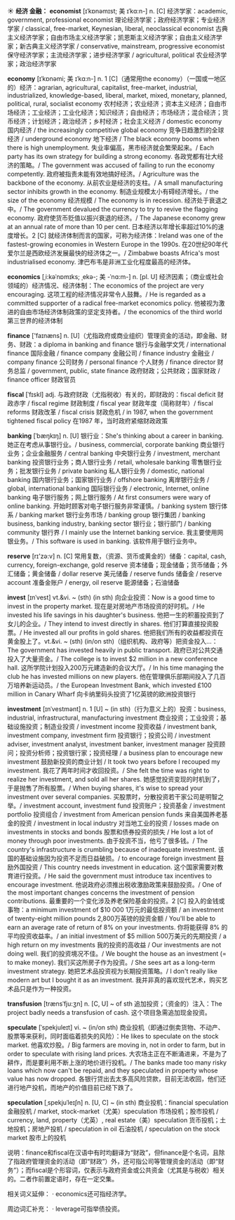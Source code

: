 ☀ <span class="category">**经济 金融：**</span>
<span class="vocabulary">**economist**</span> [ɪˈkɒnəmɪst; 美 ɪˈkɑ:n-]
<span class="definition">n. [C] 经济学家：</span>academic, government, professional economist 理论经济学家；政府经济学家；专业经济学家 / classical, free-market, Keynesian, liberal, neoclassical economist 古典主义经济学家；自由市场主义经济学家；凯恩斯主义经济学家；自由主义经济学家；新古典主义经济学家 / conservative, mainstream, progressive economist 保守经济学家；主流经济学家；进步经济学家 / agricultural, political 农业经济学家；政治经济学家

<span class="vocabulary">**economy**</span> [ɪˈkɒnəmi; 美 ɪˈkɑ:n-]
<span class="definition">n. 1 [C]（通常用the economy）（一国或一地区的）经济：</span>agrarian, agricultural, capitalist, free-market, industrial, industrialized, knowledge-based, liberal, market, mixed, monetary, planned, political, rural, socialist economy 农村经济；农业经济；资本主义经济；自由市场经济；工业经济；工业化经济；知识经济；自由经济；市场经济；混合经济；货币经济；计划经济；政治经济；乡村经济；社会主义经济 / domestic economy 国内经济 / the increasingly competitive global economy 竞争日趋激烈的全球经济 / underground economy 地下经济 / The black economy booms when there is high unemployment. 失业率偏高，黑市经济就会繁荣起来。/ Each party has its own strategy for building a strong economy. 各政党都有壮大经济的策略。/ The government was accused of failing to run the economy competently. 政府被指责未能有效地搞好经济。/ Agriculture was the backbone of the economy. 从前农业是经济的支柱。/ A small manufacturing sector inhibits growth in the economy. 制造业规模太小有碍经济增长。/ the size of the economy 经济规模 / The economy is in recession. 经济处于衰退之中。/ The government devalued the currency to try to revive the flagging economy. 政府使货币贬值以振兴衰退的经济。/ The Japanese economy grew at an annual rate of more than 10 per cent. 日本经济以年增长率超过10%的速度增长。<span class="definition">2 [C] 就经济体制而言的国家，可称为经济体：</span>Ireland was one of the fastest-growing economies in Western Europe in the 1990s. 在20世纪90年代爱尔兰是西欧经济发展最快的经济体之一。/ Zimbabwe boasts Africa's most industrialised economy. 津巴布韦是非洲工业化程度最高的经济体。
           
<span class="vocabulary">**economics**</span> [ˌi:kəˈnɒmɪks; ˌekə-; 美 -ˈnɑ:m-]
<span class="definition">n. [pl. U] 经济因素；（商业或社会领域的）经济情况、经济体制：</span>The economics of the project are very encouraging. 这项工程的经济情况非常令人鼓舞。/ He is regarded as a committed supporter of a radical free-market economics policy. 他被视为激进的自由市场经济体制政策的坚定支持者。/ the economics of the third world 第三世界的经济体制
 
<span class="vocabulary">**finance**</span> ['faɪnæns] 
<span class="definition">n. [U]（尤指政府或商业组织）管理资金的活动，即金融、财务、财政：</span>a diploma in banking and finance 银行与金融学文凭 / international finance 国际金融 / finance company 金融公司 / finance industry 金融业 / company finance 公司财务 / personal finance 个人财务 / finance director 财务总监 / government, public, state finance 政府财政；公共财政；国家财政 / finance officer 财政官员 
           
<span class="vocabulary">**fiscal**</span> [ˈfɪskl]
<span class="definition">adj. 与政府财政（尤指税收）有关的，即财政的：</span>fiscal deficit 财政赤字 / fiscal regime 财政制度 / fiscal year 财政年度（简称财年）/ fiscal reforms 财政改革 / fiscal crisis 财政危机 / in 1987, when the government tightened fiscal policy 在1987 年，当时政府紧缩财政政策
           
<span class="vocabulary">**banking**</span> [ˈbæŋkɪŋ]
<span class="definition">n. [U] 银行业：</span>She's thinking about a career in banking. 她正在考虑从事银行业。/ business, commercial, corporate banking 商业银行业务；企业金融服务 / central banking 中央银行业务 / investment, merchant banking 投资银行业务；商人银行业务 / retail, wholesale banking 零售银行业务；批发银行业务 / private banking 私人银行业务 / domestic, national banking 国内银行业务；国家银行业务 / offshore banking 离岸银行业务 / global, international banking 国际银行业务 / electronic, Internet, online banking 电子银行服务；网上银行服务 / At first consumers were wary of online banking. 开始时顾客对电子银行服务非常谨慎。/ banking system 银行体系 / banking market 银行业务市场 / banking group 银行集团 / banking business, banking industry, banking sector 银行业；银行部门 / banking community 银行界 / I mainly use the Internet banking service. 我主要使用网银业务。/ This software is used in banking. 该软件用于银行业务中。

<span class="vocabulary">**reserve**</span> [rɪ'zə:v] 
<span class="definition">n. [C] 常用复数，（资源、货币或黄金的）储备：</span>capital, cash, currency, foreign-exchange, gold reserve 资本储备；现金储备；货币储备；外汇储备；黄金储备 / dollar reserve 美元储备 / reserve funds 储备金 / reserve account 准备金账户 / energy, oil reserve 能源储备；石油储备
                       
<span class="vocabulary">**invest**</span> [ɪnˈvest]
<span class="definition">vt.&vi. ~ (sth) (in sth) 向企业投资：</span>Now is a good time to invest in the property market. 现在是对房地产市场投资的好时机。/ He invested his life savings in his daughter's business. 他把一生的积蓄投资到了女儿的企业。/ They intend to invest directly in shares. 他们打算直接投资股票。/ He invested all our profits in gold shares. 他把我们所有的收益都投资在黄金股上了。<span class="definition">vt.&vi. ~ (sth) (in/on sth)（组织机构、政府等）把资金投入…：</span>The government has invested heavily in public transport. 政府已对公共交通投入了大量资金。/ The college is to invest $2 million in a new conference hall. 这所学院计划投入200万元建造新的会议大厅。/ In his time managing the club he has invested millions on new players. 他在管理俱乐部期间投入了几百万培养新运动员。/ the European Investment Bank, which invested £100 million in Canary Wharf 向卡纳里码头投资了1亿英镑的欧洲投资银行

<span class="vocabulary">**investment**</span> [ɪnˈvestmənt]
<span class="definition">n. 1 [U] ~ (in sth)（行为意义上的）投资：</span>business, industrial, infrastructural, manufacturing investment 商业投资；工业投资；基础设施投资；制造业投资 / investment income 投资收益 / investment bank, investment company, investment firm 投资银行；投资公司 / investment adviser, investment analyst, investment banker, investment manager 投资顾问；投资分析师；投资银行家；投资经理 / a business plan to encourage new investment 鼓励新投资的商业计划 / It took two years before I recouped my investment. 我花了两年时间才收回投资。/ She felt the time was right to realize her investment, and sold all her shares. 她感觉投资变现的时机到了，于是抛售了所有股票。/ When buying shares, it's wise to spread your investment over several companies. 买股票时，分散投资若干家公司是明智之举。/ investment account, investment fund 投资账户；投资基金 / investment portfolio 投资组合 / investment from American pension funds 来自美国养老基金的投资 / investment in local industry 对当地工业的投资 / losses made on investments in stocks and bonds 股票和债券投资的损失 / He lost a lot of money through poor investments. 由于投资不当，他亏了很多钱。/ The country's infrastructure is crumbling because of inadequate investment. 该国的基础设施因为投资不足而日益破损。/ to encourage foreign investment 鼓励外国投资 / This country needs investment in education. 这个国家需要对教育进行投资。/ He said the government must introduce tax incentives to encourage investment. 他说政府必须推出税收激励政策来鼓励投资。/ One of the most important changes concerns the investment of pension contributions. 最重要的一个变化涉及养老保险基金的投资。<span class="definition">2 [C] 投入的金钱或事物：</span>a minimum investment of $10 000 1万元的最低投资额 / an investment of twenty-eight million pounds 2,800万英镑的投资金额 / You'll be able to earn an average rate of return of 8% on your investments. 你将能获得 8% 的平均投资收益率。/ an initial investment of $5 million 500万美元的先期投资 / a high return on my investments 我的投资的高收益 / Our investments are not doing well. 我们的投资境况不佳。/ We bought the house as an investment (= to make money). 我们买这所房子作为投资。/ She sees art as a long-term investment strategy. 她把艺术品投资视为长期投资策略。/ I don't really like modern art but I bought it as an investment. 我并非真的喜欢现代艺术，购买艺术品只是作为一种投资。
                      
<span class="vocabulary">**transfusion**</span> [trænsˈfju:ʒn]
<span class="definition">n. [C, U] ~ of sth 追加投资；（资金的）注入：</span>The project badly needs a transfusion of cash. 这个项目急需追加现金投资。

<span class="vocabulary">**speculate**</span> [ˈspekjuleɪt]
<span class="definition">vi. ~ (in/on sth) 商业投机（即通过倒卖货物、不动产、股票等来获利，同时面临着损失的风险）：</span>He likes to speculate on the stock market. 他喜欢炒股。/ Big farmers are moving in, not in order to farm, but in order to speculate with rising land prices. 大农场主正在不断涌进来，不是为了耕作，而是要利用不断上涨的地价进行投机。/ The banks made too many risky loans which now can't be repaid, and they speculated in property whose value has now dropped. 各银行贷出去太多高风险贷款，目前无法收回，他们还进行地产投机，而地产的价值目前已经下跌了。
           
<span class="vocabulary">**speculation**</span> [ˌspekjuˈleɪʃn]
<span class="definition">n. [U, C] ~ (in sth) 商业投机：</span>financial speculation 金融投机 / market, stock-market（尤美）speculation 市场投机；股市投机 / currency, land, property（尤英）, real estate（美）speculation 货币投机；土地投机；房地产投机 / speculation in oil 石油投机 / speculation on the stock market 股市上的投机

说明：finance和fiscal在汉语中有时均翻译为“财政”，但finance是个名词，且除了指政府管理资金的活动（即“财政”）外，还可指公司等管理资金的活动（即“财务”）；而fiscal是个形容词，仅表示与政府资金或公共资金（尤其是与税收）相关的。二者作前置定语时，存在一定交集。

相关词义延伸：
· economics还可指经济学。

周边词汇补充：
· leverage可指举债投资。


